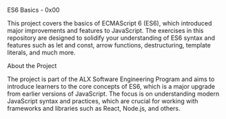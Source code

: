 ES6 Basics - 0x00

This project covers the basics of ECMAScript 6 (ES6), which introduced major improvements and features to JavaScript. The exercises in this repository are designed to solidify your understanding of ES6 syntax and features such as let and const, arrow functions, destructuring, template literals, and much more.

About the Project

The project is part of the ALX Software Engineering Program and aims to introduce learners to the core concepts of ES6, which is a major upgrade from earlier versions of JavaScript. The focus is on understanding modern JavaScript syntax and practices, which are crucial for working with frameworks and libraries such as React, Node.js, and others.
